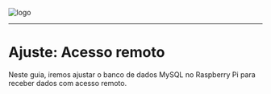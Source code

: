 ![logo](https://i.ibb.co/YthtbLh/Giifff-mid.gif)
***
# Ajuste: Acesso remoto 
Neste guia, iremos ajustar o banco de dados MySQL no Raspberry Pi para receber dados com acesso remoto.

